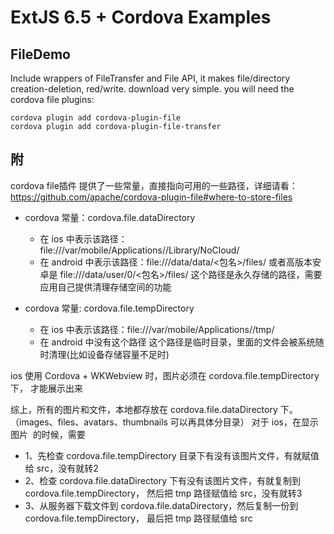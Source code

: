 # ExtJS 6.5 + Cordova Examples

## FileDemo

Include wrappers of FileTransfer and File API, it makes file/directory creation-deletion, red/write. download very simple. you will need the cordova file plugins:
```
cordova plugin add cordova-plugin-file
cordova plugin add cordova-plugin-file-transfer
```

## 附
cordova file插件 提供了一些常量，直接指向可用的一些路径，详细请看：
https://github.com/apache/cordova-plugin-file#where-to-store-files


- cordova 常量：cordova.file.dataDirectory
  - 在 ios 中表示该路径：file:///var/mobile/Applications/<UUID>/Library/NoCloud/
  - 在 android 中表示该路径：file:///data/data/<包名>/files/ 或者高版本安卓是 file:///data/user/0/<包名>/files/
这个路径是永久存储的路径，需要应用自己提供清理存储空间的功能


- cordova 常量: cordova.file.tempDirectory
  - 在 ios 中表示该路径：file:///var/mobile/Applications/<UUID>/tmp/
  - 在 android 中没有这个路径
这个路径是临时目录，里面的文件会被系统随时清理(比如设备存储容量不足时)

ios 使用 Cordova + WKWebview 时，图片必须在 cordova.file.tempDirectory 下，<img src> 才能展示出来


综上，所有的图片和文件，本地都存放在 cordova.file.dataDirectory 下。（images、files、avatars、thumbnails 可以再具体分目录）
对于 ios，在显示图片 <img src> 的时候，需要
- 1、先检查 cordova.file.tempDirectory 目录下有没有该图片文件，有就赋值给 src，没有就转2
- 2、检查 cordova.file.dataDirectory 下有没有该图片文件，有就复制到 cordova.file.tempDirectory， 然后把 tmp 路径赋值给 src，没有就转3
- 3、从服务器下载文件到 cordova.file.dataDirectory，然后复制一份到 cordova.file.tempDirectory， 最后把 tmp 路径赋值给 src